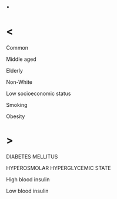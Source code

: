 # .

# <

Common

Middle aged

Elderly

Non-White

Low socioeconomic status

Smoking

Obesity

# >

DIABETES MELLITUS

HYPEROSMOLAR HYPERGLYCEMIC STATE

High blood insulin

Low blood insulin
